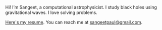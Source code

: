 Hi! I’m Sangeet, a computational astrophysicist. I study black holes using gravitational waves. I love solving problems.

[Here's my resume](resume.pdf). You can reach me at sangeetpaul@gmail.com.

<!---
sangeetpaul/sangeetpaul is a ✨ special ✨ repository because its `README.md` (this file) appears on your GitHub profile.
You can click the Preview link to take a look at your changes.
--->
